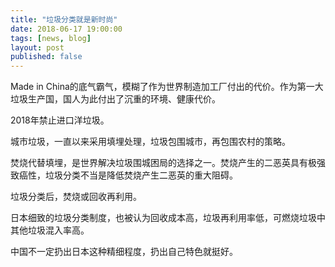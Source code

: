 ```yaml
---
title: "垃圾分类就是新时尚"
date: 2018-06-17 19:00:00
tags: [news, blog]
layout: post
published: false
---
```


Made in China的底气霸气，模糊了作为世界制造加工厂付出的代价。作为第一大垃圾生产国，国人为此付出了沉重的环境、健康代价。 

2018年禁止进口洋垃圾。

城市垃圾，一直以来采用填埋处理，垃圾包围城市，再包围农村的策略。

焚烧代替填埋，是世界解决垃圾围城困局的选择之一。焚烧产生的二恶英具有极强致癌性，垃圾分类不当是降低焚烧产生二恶英的重大阻碍。

垃圾分类后，焚烧或回收再利用。

日本细致的垃圾分类制度，也被认为回收成本高，垃圾再利用率低，可燃烧垃圾中其他垃圾混入率高。

中国不一定扔出日本这种精细程度，扔出自己特色就挺好。

